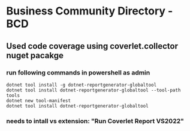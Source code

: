 # Business Community Directory - BCD

## Used code coverage using coverlet.collector nuget pacakge
### run following commands in powershell as admin
    dotnet tool install -g dotnet-reportgenerator-globaltool
    dotnet tool install dotnet-reportgenerator-globaltool --tool-path tools
    dotnet new tool-manifest
    dotnet tool install dotnet-reportgenerator-globaltool
### needs to intall vs extension: "Run Coverlet Report VS2022" 
